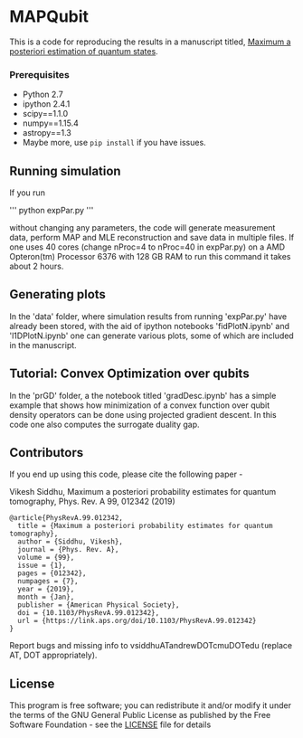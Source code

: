 # MAPQubit

This is a code for reproducing the results in a manuscript titled,
[Maximum a posteriori estimation of quantum states](https://arxiv.org/abs/1805.12235).

### Prerequisites

- Python 2.7
- ipython 2.4.1
- scipy==1.1.0
- numpy==1.15.4
- astropy==1.3
- Maybe more, use `pip install` if you have issues.

## Running simulation

If you run 

'''
python expPar.py
'''

without changing any parameters, the code will generate measurement data, 
perform MAP and MLE reconstruction and save data in multiple files. If one uses 
40 cores (change nProc=4 to nProc=40 in expPar.py) on a AMD Opteron(tm) 
Processor 6376 with 128 GB RAM to run this command it takes about 2 hours.
 

## Generating plots

In the 'data' folder, where simulation results from running 'expPar.py' have
already been stored, with the aid of ipython notebooks 'fidPlotN.ipynb' and 'l1DPlotN.ipynb'
one can generate various plots, some of which are included in the manuscript.

## Tutorial: Convex Optimization over qubits 

In the 'prGD' folder, a the notebook titled 'gradDesc.ipynb' has a simple 
example that shows how minimization of a convex function over qubit density 
operators can be done using projected gradient descent. In this code one
also computes the surrogate duality gap.

## Contributors
If you end up using this code, please cite the following paper - 

Vikesh Siddhu, Maximum a posteriori probability estimates for quantum tomography, Phys. Rev. A 99, 012342 (2019) 

```
@article{PhysRevA.99.012342,
  title = {Maximum a posteriori probability estimates for quantum tomography},
  author = {Siddhu, Vikesh},
  journal = {Phys. Rev. A},
  volume = {99},
  issue = {1},
  pages = {012342},
  numpages = {7},
  year = {2019},
  month = {Jan},
  publisher = {American Physical Society},
  doi = {10.1103/PhysRevA.99.012342},
  url = {https://link.aps.org/doi/10.1103/PhysRevA.99.012342}
}
```

Report bugs and missing info to vsiddhuATandrewDOTcmuDOTedu (replace AT, DOT appropriately).

## License

This program is free software; you can redistribute it and/or modify it under 
the terms of the GNU General Public License as published by the Free Software 
Foundation - see the [LICENSE](LICENSE) file for details
